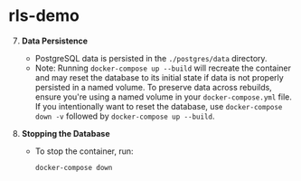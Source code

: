 # rls-demo

7. **Data Persistence**
   - PostgreSQL data is persisted in the `./postgres/data` directory.
   - Note: Running `docker-compose up --build` will recreate the container and may reset the database to its initial state if data is not properly persisted in a named volume. To preserve data across rebuilds, ensure you're using a named volume in your `docker-compose.yml` file. If you intentionally want to reset the database, use `docker-compose down -v` followed by `docker-compose up --build`.

8. **Stopping the Database**
   - To stop the container, run:
     ```
     docker-compose down
     ```
